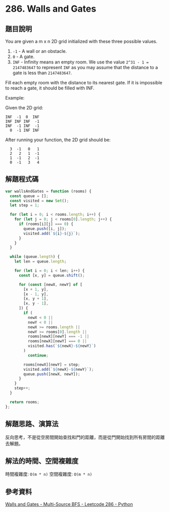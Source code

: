 # 286. Walls and Gates

## 題目說明

You are given a m x n 2D grid initialized with these three possible values.

1. `-1` - A wall or an obstacle.
2. `0` - A gate.
3. `INF` - Infinity means an empty room. We use the value `2^31 - 1 = 2147483647` to represent `INF` as you may assume that the distance to a gate is less than `2147483647`.

Fill each empty room with the distance to its nearest gate. If it is impossible to reach a gate, it should be filled with INF.

Example:

Given the 2D grid:

```
INF  -1  0  INF
INF INF INF  -1
INF  -1 INF  -1
  0  -1 INF INF
```

After running your function, the 2D grid should be:

```
  3  -1   0   1
  2   2   1  -1
  1  -1   2  -1
  0  -1   3   4
```

## 解題程式碼

```javascript
var wallsAndGates = function (rooms) {
  const queue = [];
  const visited = new Set();
  let step = 1;

  for (let i = 0; i < rooms.length; i++) {
    for (let j = 0; j < rooms[0].length; j++) {
      if (rooms[i][j] === 0) {
        queue.push([i, j]);
        visited.add(`${i}-${j}`);
      }
    }
  }

  while (queue.length) {
    let len = queue.length;

    for (let i = 0; i < len; i++) {
      const [x, y] = queue.shift();

      for (const [newX, newY] of [
        [x + 1, y],
        [x - 1, y],
        [x, y + 1],
        [x, y - 1],
      ]) {
        if (
          newX < 0 ||
          newY < 0 ||
          newX >= rooms.length ||
          newY >= rooms[0].length ||
          rooms[newX][newY] === -1 ||
          rooms[newX][newY] === 0 ||
          visited.has(`${newX}-${newY}`)
        )
          continue;

        rooms[newX][newY] = step;
        visited.add(`${newX}-${newY}`);
        queue.push([newX, newY]);
      }
    }
    step++;
  }

  return rooms;
};
```

## 解題思路、演算法

反向思考，不是從空房間開始查找和門的距離，而是從門開始找到所有房間的距離去解題。

## 解法的時間、空間複雜度

時間複雜度: `O(m * n)`
空間複雜度: `O(m * n)`

## 參考資料

[Walls and Gates - Multi-Source BFS - Leetcode 286 - Python](https://youtu.be/e69C6xhiSQE)
